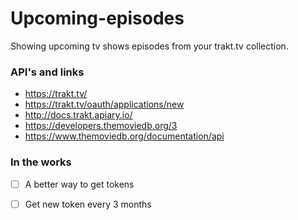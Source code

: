 # Upcoming-episodes
Showing upcoming tv shows episodes from your trakt.tv collection. 


### API's and links
- https://trakt.tv/
- https://trakt.tv/oauth/applications/new
- http://docs.trakt.apiary.io/
- https://developers.themoviedb.org/3
- https://www.themoviedb.org/documentation/api

### In the works

- [ ] A better way to get tokens
- [ ] Get new token every 3 months

